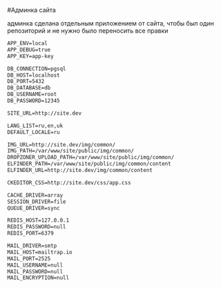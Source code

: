 #Админка сайта

админка сделана отдельным приложением от сайта, чтобы был один репозиторий и не нужно было переносить все правки


```html
APP_ENV=local
APP_DEBUG=true
APP_KEY=app-key

DB_CONNECTION=pgsql
DB_HOST=localhost
DB_PORT=5432
DB_DATABASE=db
DB_USERNAME=root
DB_PASSWORD=12345

SITE_URL=http://site.dev

LANG_LIST=ru,en,uk
DEFAULT_LOCALE=ru

IMG_URL=http://site.dev/img/common/
IMG_PATH=/var/www/site/public/img/common/
DROPZONER_UPLOAD_PATH=/var/www/site/public/img/common/
ELFINDER_PATH=/var/www/site/public/img/common/content
ELFINDER_URL=http://site.dev/img/common/content

CKEDITOR_CSS=http://site.dev/css/app.css

CACHE_DRIVER=array
SESSION_DRIVER=file
QUEUE_DRIVER=sync

REDIS_HOST=127.0.0.1
REDIS_PASSWORD=null
REDIS_PORT=6379

MAIL_DRIVER=smtp
MAIL_HOST=mailtrap.io
MAIL_PORT=2525
MAIL_USERNAME=null
MAIL_PASSWORD=null
MAIL_ENCRYPTION=null
```

